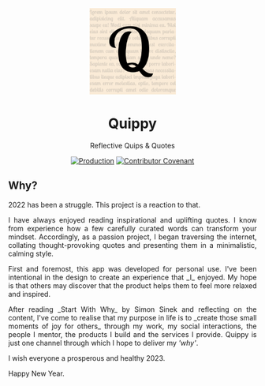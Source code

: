 <div align="center">
  <img 
    src="./.github/assets/quippy-512x512.png"
    alt="Quippy logo consisting of a pale yellow box with a large letter Q." 
    width="175px"
    height="175px"
  />
  <h1>Quippy</h1>  
  <p>Reflective Quips & Quotes</p>

  [![Production](https://github.com/jamesbayley/Quippy/actions/workflows/publish.yml/badge.svg)](https://github.com/jamesbayley/Quippy/actions/workflows/publish.yml)
  [![Contributor Covenant](https://img.shields.io/badge/Contributor%20Covenant-2.0-4baaaa.svg)](code_of_conduct.md)

</div>

<div align="justify">
  <h2>Why?</h2>
  <p>
    2022 has been a struggle. This project is a reaction to that.
  </p>
  <p>
    I have always enjoyed reading inspirational and uplifting quotes. I know from experience how a few carefully curated words can transform your mindset. Accordingly, as a passion project, I began traversing the internet, collating thought-provoking quotes and presenting them in a minimalistic, calming style.
  </p>  
  <p>
    First and foremost, this app was developed for personal use. I've been intentional in the design to create an experience that _I_ enjoyed. My hope is that others may discover that the product helps them to feel more relaxed and inspired.
  </p>
  <p>
    After reading _Start With Why_ by Simon Sinek and reflecting on the content, I've come to realise that my purpose in life is to _create those small moments of joy for others_ through my work, my social interactions, the people I mentor, the products I build and the services I provide. Quippy is just one channel through which I hope to deliver my <em>'why'</em>.
  </p>
  <p>
    I wish everyone a prosperous and healthy 2023.
  </p>
  <p>
    Happy New Year.
  </p>
</div>
